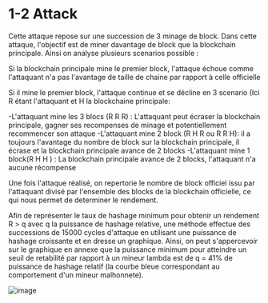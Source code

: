 # 1-2 Attack


Cette attaque repose sur une succession de 3 minage de block. Dans cette attaque, l'objectif est de miner davantage de block que la blockchain principale. Ainsi on analyse plusieurs scenarios possible :

Si la blockchain principale mine le premier block, l'attaque échoue comme l'attaquant n'a pas l'avantage de taille de chaine par rapport à celle officielle

Si il mine le premier block, l'attaque continue et se décline en 3 scenario (Ici R étant l'attaquant et H la blockchaine principale:

-L'attaquant mine les 3 blocs (R R R) : L'attaquant peut écraser la blockchain principale, gagner ses recompenses de minage et potentiellement recommencer son attaque
-L'attaquant mine 2 block (R H R ou R R H): il a toujours l'avantage du nombre de block sur la blockchain principale, il écrase et la blockchain principale avance de 2 blocks
-L'attaquant mine 1 block(R H H ) : La blockchain principale avance de 2 blocks, l'attaquant n'a aucune récompense 


Une fois l'attaque réalisé, on repertorie le nombre de block officiel issu par l'attaquant divisé par l'ensemble des blocks de la blockchain officielle, ce qui nous permet de determiner le rendement. 


Afin de représenter le taux de hashage minimum pour obtenir un rendement R > q avec q la puissance de hashage relative, une méthode effectue des successions de 15000 cycles d'attaque en utilisant une puissance de hashage croissante et en dresse un graphique. Ainsi, on peut s'appercevoir sur le graphique en annexe que la puissance minimum pour atteindre un seuil de retabilité par rapport à un mineur lambda est de q = 41% de puissance de hashage relatif (la courbe bleue correspondant au comportement d'un mineur malhonnete).


![image](https://user-images.githubusercontent.com/76626503/150865537-5047a030-20fe-4b7b-a09c-1265524f8727.png)
